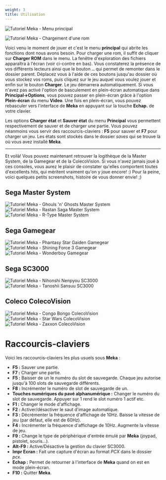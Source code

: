 ```yaml
---
weight: 3
title: Utilisation
---
```


![Tutoriel Meka - Menu principal](/emulators/meka/configure/princ.png)

![Tutoriel Meka - Chargement d'une rom](/emulators/meka/configure/load.png)

Voici venu le moment de jouer et c'est le menu **principal** qui abrite les fonctions dont nous avons besoin. Pour charger une rom, il suffit de cliquer sur **Charger ROM** dans le menu. La fenêtre d'exploration des fichiers apparaîtra à l'écran (voir ci-contre en bas). Vous constaterez la présence de vos différents lecteurs ainsi que le bouton **..** qui permet de remonter dans le dossier parent. Déplacez vous à l'aide de ces boutons jusqu'au dossier où vous stockez vos roms, puis cliquez sur le jeu auquel vous voulez jouer et enfin sur le bouton **Charger**. Le jeu démarrera automatiquement. Si vous n'avez pas activé l'option de basculement en plein-écran automatique dans **Principal-\>Options**, vous pouvez passer en plein-écran grâce à l'option **Plein-écran** du menu **Video**. Une fois en plein-écran, vous pouvez rebasculer vers l'interface de **Meka** en appuyant sur la touche **Echap.** de votre clavier.

Les options **Charger état** et **Sauver état** du menu **Principal** vous permettent respectivement de sauver et de charger une partie. Vous pouvez néanmoins vous servir des raccourcis-claviers : **F5** pour sauver et **F7** pour charger un jeu. Les états sont stockés dans le dossier _saves_ qui se trouve là où vous avez installé **Meka**.

---


Et voilà! Vous pouvez maintenant retrouver la logithèque de la Master System, de la Gamegear et de la ColecoVision. Si vous n'avez jamais joué à ces consoles, vous aurez le plaisir de constater qu'elles comportent toutes d'excellents hits, qui méritent vraiment qu'on y joue encore! :) Pour la peine, voici quelques petits screenshots, histoire de vous donner envie! ;)

## Sega Master System
![Tutoriel Meka - Ghouls 'n' Ghosts Master System](/emulators/meka/configure/gng.png "Ghouls 'n' Ghosts")
![Tutoriel Meka - Rastan Saga Master System](/emulators/meka/configure/rastan.png "Rastan Saga")
![Tutoriel Meka - R-Type Master System](/emulators/meka/configure/rtype.png "R-Type")

## Sega Gamegear
![Tutoriel Meka - Phantasy Star Gaiden Gamegear](/emulators/meka/configure/psg.png "Phantasy Star Gaiden")
![Tutoriel Meka - Shining Force 3 Gamegear](/emulators/meka/configure/sf3.png "Shining Force 3")
![Tutoriel Meka - Wonderboy Gamegear](/emulators/meka/configure/wboy.png "Wonderboy")

## Sega SC3000
![Tutoriel Meka - Nihonshi Nenpyou SC3000](/emulators/meka/configure/nihonshii.png "Nihonshi Nenpyou")
![Tutoriel Meka - Tanoshii Sansuu SC3000](/emulators/meka/configure/tanoshii.png "Tanoshii Sansuu")

## Coleco ColecoVision
![Tutoriel Meka - Congo Bongo ColecoVision](/emulators/meka/configure/congo.png "Congo Bongo")
![Tutoriel Meka - Star Wars ColecoVision](/emulators/meka/configure/starwars.png "Star Wars")
![Tutoriel Meka - Zaxxon ColecoVision](/emulators/meka/configure/zaxxon.png "Zaxxon")

# Raccourcis-claviers

Voici les raccourcis-claviers les plus usuels sous **Meka** :

* **F5 :** Sauver une partie.
* **F7 :** Charger une partie.
* **F5 :** Baisser de un le numéro du slot de sauvegarde. Chaque jeu autorise jusqu'à 100 slots de sauvegarde différents.
* **F8 :** Incrémenter le numéro de slot de sauvegarde de un.
* **Touches numériques du pavé alphanumérique :** Changer le numéro du slot de sauvegarde. Appuyer sur 1 rend le slot numéro 1 actif etc.
* **F1 :** Changer le mode d'affichage.
* **F2 :** Activer/désactiver le saut d'image automatique.
* **F3 :** Décrémenter la fréquence d'affichage de 10Hz. Baisse la vitesse de jeu (par défaut, elle est de 60Hz).
* **F4 :** Incrémenter la fréquence d'affichage de 10Hz. Augmente la vitesse de jeu.
* **F9 :** Change le type de périphérique d'entrée émulé par **Meka** (joypad, pistolet, souris...).
* **Alt-F9 :** Active/Désactive la gestion du clavier SC3000\.
* **Impr Ecran :** Fait une capture d'écran au format _PCX_ dans le dossier _pcx_.
* **Echap :** Permet de retourner à l'interface de **Meka** quand on est en mode plein-écran.
* **F10 :** Quitter **Meka**.
